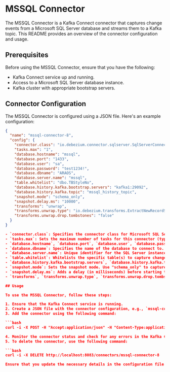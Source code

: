 # MSSQL Connector

The MSSQL Connector is a Kafka Connect connector that captures change events from a Microsoft SQL Server database and streams them to a Kafka topic. This README provides an overview of the connector configuration and usage.

## Prerequisites

Before using the MSSQL Connector, ensure that you have the following:

- Kafka Connect service up and running.
- Access to a Microsoft SQL Server database instance.
- Kafka cluster with appropriate bootstrap servers.

## Connector Configuration

The MSSQL Connector is configured using a JSON file. Here's an example configuration:

```json
{
  "name": "mssql-connector-8",
  "config": {
    "connector.class": "io.debezium.connector.sqlserver.SqlServerConnector",
    "tasks.max": "1",
    "database.hostname": "mssql",
    "database.port": "1433",
    "database.user": "sa",
    "database.password": "test1234!",
    "database.dbname": "ARAOS",
    "database.server.name": "mssql",
    "table.whitelist": "dbo.TBStyleNo",
    "database.history.kafka.bootstrap.servers": "kafka1:29092",
    "database.history.kafka.topic": "mssql_history_topic",
    "snapshot.mode": "schema_only",
    "snapshot.delay.ms": "10000",
    "transforms": "unwrap",
    "transforms.unwrap.type": "io.debezium.transforms.ExtractNewRecordState",
    "transforms.unwrap.drop.tombstones": "false"
  }
}

- `connector.class`: Specifies the connector class for Microsoft SQL Server.
- `tasks.max`: Sets the maximum number of tasks for this connector (typically 1 for a single node).
- `database.hostname`, `database.port`, `database.user`, `database.password`: Database connection details.
- `database.dbname`: Specifies the name of the database to connect to.
- `database.server.name`: Unique identifier for the SQL Server instance.
- `table.whitelist`: Whitelists the specific table(s) to capture change events from.
- `database.history.kafka.bootstrap.servers`, `database.history.kafka.topic`: Kafka bootstrap servers and topic for storing connector history.
- `snapshot.mode`: Sets the snapshot mode. Use "schema_only" to capture the initial schema snapshot.
- `snapshot.delay.ms`: Adds a delay (in milliseconds) before starting the snapshot to skip previous messages.
- `transforms`, `transforms.unwrap.type`, `transforms.unwrap.drop.tombstones`: Transformation settings for unwrapping the message payload.

## Usage

To use the MSSQL Connector, follow these steps:

1. Ensure that the Kafka Connect service is running.
2. Create a JSON file with the connector configuration, e.g., `mssql-connector-config.json`.
3. Add the connector using the following command:

```bash
curl -i -X POST -H "Accept:application/json" -H "Content-Type:application/json" http://localhost:8083/connectors/ -d @mssql-connector-config.json

4. Monitor the connector status and check for any errors in the Kafka Connect logs.
5. To delete the connector, use the following command:

```bash
curl -i -X DELETE http://localhost:8083/connectors/mssql-connector-8

Ensure that you update the necessary details in the configuration file before adding the connector.